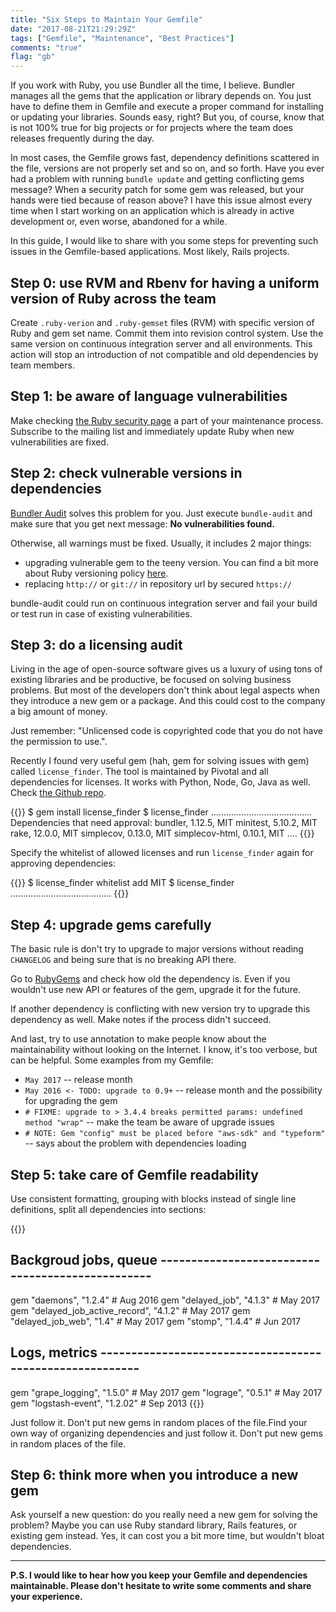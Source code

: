 ```yaml
---
title: "Six Steps to Maintain Your Gemfile"
date: "2017-08-21T21:29:29Z"
tags: ["Gemfile", "Maintenance", "Best Practices"]
comments: "true"
flag: "gb"
---
```


If you work with Ruby, you use Bundler all the time, I believe. Bundler manages all the gems that
the application or library depends on. You just have to define them in Gemfile and execute a proper
command for installing or updating your libraries. Sounds easy, right? But you, of course, know that
is not 100% true for big projects or for projects where the team does releases frequently during the day.

In most cases, the Gemfile grows fast, dependency definitions scattered in the file, versions are
not properly set and so on, and so forth. Have you ever had a problem with running `bundle update`
and getting conflicting gems message? When a security patch for some gem was released,
but your hands were tied because of reason above? I have this issue almost every time when I start
working on an application which is already in active development or, even worse, abandoned for a while.

In this guide, I would like to share with you some steps for preventing such issues in the
Gemfile-based applications. Most likely, Rails projects.

## Step 0: use RVM and Rbenv for having a uniform version of Ruby across the team

Create `.ruby-verion` and `.ruby-gemset` files (RVM) with specific version of Ruby and gem set name.
Commit them into revision control system. Use the same version on continuous integration server and
all environments. This action will stop an introduction of not compatible and old dependencies
by team members.

## Step 1: be aware of language vulnerabilities

Make checking [the Ruby security page](https://www.ruby-lang.org/en/security/) a part of your
maintenance process. Subscribe to the mailing list and immediately update Ruby when new
vulnerabilities are fixed.

## Step 2: check vulnerable versions in dependencies

[Bundler Audit](https://github.com/rubysec/bundler-audit) solves this problem for you.
Just execute `bundle-audit` and make sure that you get next message: **No vulnerabilities found.**

Otherwise, all warnings must be fixed. Usually, it includes 2 major things:

* upgrading vulnerable gem to the teeny version.
  You can find a bit more about Ruby versioning policy [here](https://www.ruby-lang.org/en/news/2013/12/21/ruby-version-policy-changes-with-2-1-0/).
* replacing `http://` or `git://` in repository url by secured `https://`

bundle-audit could run on continuous integration server and fail your build or test run in case
of existing vulnerabilities.

## Step 3: do a licensing audit

Living in the age of open-source software gives us a luxury of using tons of existing libraries and
be productive, be focused on solving business problems. But most of the developers don't think
about legal aspects when they introduce a new gem or a package. And this could cost to the company
a big amount of money.

Just remember: "Unlicensed code is copyrighted code that you do not have the permission to use.".

Recently I found very useful gem (hah, gem for solving issues with gem) called `license_finder`.
The tool is maintained by Pivotal and all dependencies for licenses. It works with Python, Node,
Go, Java as well. Check [the Github repo](https://github.com/pivotal/LicenseFinder).

{{<highlight bash>}}
$ gem install license_finder
$ license_finder
........................................
Dependencies that need approval:
bundler, 1.12.5, MIT
minitest, 5.10.2, MIT
rake, 12.0.0, MIT
simplecov, 0.13.0, MIT
simplecov-html, 0.10.1, MIT
....
{{</highlight>}}

Specify the whitelist of allowed licenses and run `license_finder` again for approving dependencies:

{{<highlight bash>}}
$ license_finder whitelist add MIT
$ license_finder
........................................
{{</highlight>}}

## Step 4: upgrade gems carefully

The basic rule is don't try to upgrade to major versions without reading `CHANGELOG` and being sure
that is no breaking API there.

Go to [RubyGems](https://rubygems.org) and check how old the dependency is.
Even if you wouldn't use new API or features of the gem, upgrade it for the future.

If another dependency is conflicting with new version try to upgrade this dependency as well.
Make notes if the process didn't succeed.

And last, try to use annotation to make people know about the maintainability without looking
on the Internet. I know, it's too verbose, but can be helpful. Some examples from my Gemfile:

* `May 2017` -- release month
* `May 2016 <- TODO: upgrade to 0.9+` -- release month and the possibility for upgrading the gem
* `# FIXME: upgrade to > 3.4.4 breaks permitted params: undefined method "wrap"` -- make the team be aware of upgrade issues
* `# NOTE: Gem "config" must be placed before "aws-sdk" and "typeform"` -- says about the problem with dependencies loading

## Step 5: take care of Gemfile readability

Use consistent formatting, grouping with blocks instead of single line definitions, split all
dependencies into sections:

{{<highlight ruby>}}
## Backgroud jobs, queue -------------------------------------------------

gem "daemons",                   "1.2.4" # Aug 2016
gem "delayed_job",               "4.1.3" # May 2017
gem "delayed_job_active_record", "4.1.2" # May 2017
gem "delayed_job_web",           "1.4"   # May 2017
gem "stomp",                     "1.4.4" # Jun 2017

## Logs, metrics ---------------------------------------------------------

gem "grape_logging",  "1.5.0"  # May 2017
gem "lograge",        "0.5.1"  # May 2017
gem "logstash-event", "1.2.02" # Sep 2013
{{</highlight>}}

Just follow it. Don't put new gems in random places of the file.Find your own way of organizing
dependencies and just follow it. Don't put new gems in random places of the file.

## Step 6: think more when you introduce a new gem

Ask yourself a new question: do you really need a new gem for solving the problem?
Maybe you can use Ruby standard library, Rails features, or existing gem instead.
Yes, it can cost you a bit more time, but wouldn't bloat dependencies.

---

**P.S. I would like to hear how you keep your Gemfile and dependencies maintainable.
Please don't hesitate to write some comments and share your experience.**
